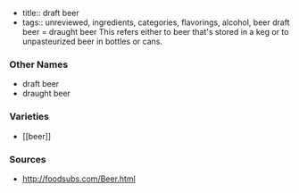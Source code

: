- title:: draft beer
- tags:: unreviewed, ingredients, categories, flavorings, alcohol, beer
draft beer = draught beer This refers either to beer that's stored in a keg or to unpasteurized beer in bottles or cans.

### Other Names

* draft beer
* draught beer

### Varieties

* [[beer]]

### Sources
* http://foodsubs.com/Beer.html
